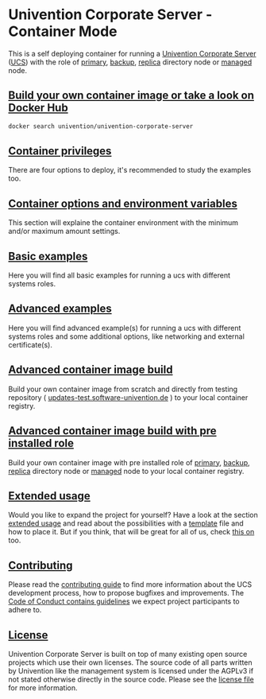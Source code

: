 # Univention Corporate Server - Container Mode

This is a self deploying container for running a [Univention Corporate Server](https://www.univention.com/products/ucs/) ([UCS](https://docs.software-univention.de/manual.html)) with the role of [primary](https://docs.software-univention.de/manual.html#domain-ldap:Primary_Directory_Node), [backup](https://docs.software-univention.de/manual.html#domain-ldap:Backup_Directory_Node), [replica](https://docs.software-univention.de/manual.html#domain-ldap:Replica_Directory_Node) directory node or [managed](https://docs.software-univention.de/manual.html#domain-ldap:Managed_Node) node.

## [Build your own container image or take a look on Docker Hub](docs/README.BUILD.md)
```bash
docker search univention/univention-corporate-server
```

## [Container privileges](docs/README.PRIVILEGES.md)
There are four options to deploy, it's recommended to study the examples too.

## [Container options and environment variables](docs/README.ENVIRONMENT.md)
This section will explaine the container environment with the minimum and/or maximum amount settings.

## [Basic examples](docs/README.BASIC.EXAMPLES.md)
Here you will find all basic examples for running a ucs with different systems roles.

## [Advanced examples](docs/README.ADVANCED.EXAMPLES.md)
Here you will find advanced example(s) for running a ucs with different systems roles and some additional options, like networking and external certificate(s).

## [Advanced container image build](docs/README.ADVANCED.BUILD.md)
Build your own container image from scratch and directly from testing repository ( [updates-test.software-univention.de](https://updates-test.software-univention.de/) ) to your local container registry.

## [Advanced container image build with pre installed role](docs/README.ADVANCED.BUILD.PRE.INSTALLED.ROLE.md)
Build your own container image with pre installed role of [primary](https://docs.software-univention.de/manual.html#domain-ldap:Primary_Directory_Node), [backup](https://docs.software-univention.de/manual.html#domain-ldap:Backup_Directory_Node), [replica](https://docs.software-univention.de/manual.html#domain-ldap:Replica_Directory_Node) directory node or [managed](https://docs.software-univention.de/manual.html#domain-ldap:Managed_Node) node to your local container registry.

## [Extended usage](docs/README.EXTENDED.USAGE.md)
Would you like to expand the project for yourself? Have a look at the section [extended usage](docs/README.EXTENDED.USAGE.md) and read about the possibilities with a [template](root/usr/lib/univention-container-mode/template) file and how to place it. But if you think, that will be great for all of us, check [this on](CONTRIBUTING.md) too.

## [Contributing](CONTRIBUTING.md)

Please read the [contributing guide](./CONTRIBUTING.md) to find more information about the UCS development process, how to propose bugfixes and improvements.
The [Code of Conduct contains guidelines](./CONTRIBUTING.md#code-of-conduct) we expect project participants to adhere to.

## [License](LICENSE)

Univention Corporate Server is built on top of many existing open source projects which use their own licenses.
The source code of all parts written by Univention like the management system is licensed under the AGPLv3 if not stated otherwise directly in the source code.
Please see the [license file](./LICENSE) for more information.
